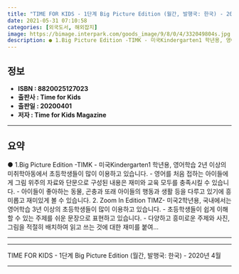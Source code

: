 ```yaml
---
title: "TIME FOR KIDS - 1단계 Big Picture Edition (월간, 발행국: 한국) - 2020년 4월"
date: 2021-05-31 07:10:58
categories: [외국도서, 해외잡지]
image: https://bimage.interpark.com/goods_image/9/8/0/4/332049804s.jpg
description: ● 1.Big Picture Edition -TIMK - 미국Kindergarten1 학년용, 영어학습 2년 이상의 미취학아동에서 초등학생들이 많이 이용하고 있습니다. - 영어를 처음 접하는 아이들에게 그림 위주의 자료와 단문으로 구성된 내용은 재미와 교육 모두를 충족시킬 수 있습
---
```


## **정보**

- **ISBN : 8820025127023**
- **출판사 : Time for Kids**
- **출판일 : 20200401**
- **저자 : Time for Kids Magazine**

------



## **요약**

●  1.Big Picture Edition -TIMK  - 미국Kindergarten1 학년용, 영어학습 2년 이상의 미취학아동에서 초등학생들이 많이 이용하고 있습니다.  - 영어를 처음 접하는 아이들에게 그림 위주의 자료와 단문으로 구성된 내용은 재미와 교육 모두를 충족시킬 수 있습니다.  - 아이들이 좋아하는 동물, 곤충과 또래 아이들의 행동과 생활 등을 다루고 있기에 흥미롭고 재미있게 볼 수 있습니다.  2. Zoom In Edition  TIMZ- 미국2학년용, 국내에서는 영어학습 3년 이상의 초등학생들이 많이 이용하고 있습니다.  - 초등학생들이 쉽게 이해할 수 있는 주제를 쉬운 문장으로 표현하고 있습니다.  - 다양하고 흥미로운 주제와 사진, 그림을 적절히 배치하여 읽고 쓰는 것에 대한 재미를 붙여...

------



------


TIME FOR KIDS - 1단계 Big Picture Edition (월간, 발행국: 한국) - 2020년 4월 

------


